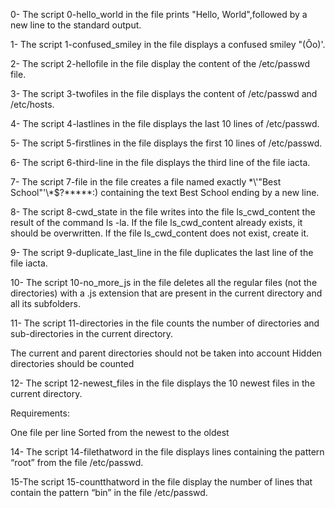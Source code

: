 0- The script 0-hello_world in the file prints "Hello, World",followed by a new line to the standard output.

1- The script 1-confused_smiley in the file displays a confused smiley "(Ôo)'.

2- The script 2-hellofile in the file display the content of the /etc/passwd file.

3- The script 3-twofiles in the file displays the content of /etc/passwd and /etc/hosts.

4- The script 4-lastlines in the file displays the last 10 lines of /etc/passwd.

5- The script 5-firstlines in the file displays the first 10 lines of /etc/passwd.

6- The script 6-third-line in the file displays the third line of the file iacta.

7- The script 7-file in the file creates a file named exactly \*\\'"Best School"\'\\*$\?\*\*\*\*\*:) containing the text Best School ending by a new line.

8- The script 8-cwd_state in the file writes into the file ls_cwd_content the result of the command ls -la. If the file ls_cwd_content already exists, it should be overwritten. If the file ls_cwd_content does not exist, create it.

9- The script 9-duplicate_last_line in the file duplicates the last line of the file iacta.

10- The script 10-no_more_js in the file deletes all the regular files (not the directories) with a .js extension that are present in the current directory and all its subfolders.

11- The script 11-directories in the file counts the number of directories and sub-directories in the current directory.

The current and parent directories should not be taken into account
Hidden directories should be counted

12- The script 12-newest_files in the file displays the 10 newest files in the current directory.

Requirements:

One file per line
Sorted from the newest to the oldest

14- The script 14-filethatword in the file displays lines containing the pattern “root” from the file /etc/passwd.

15-The script 15-countthatword in the file display the number of lines that contain the pattern “bin” in the file /etc/passwd.



